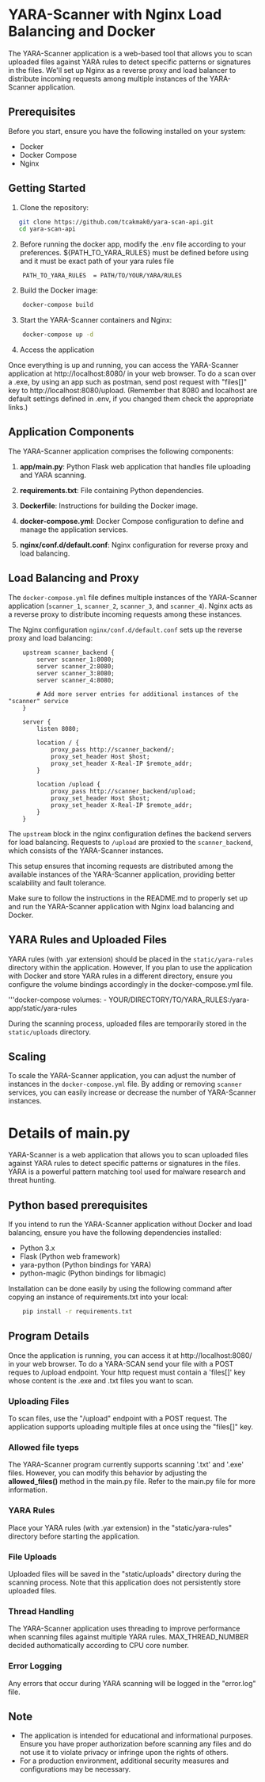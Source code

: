 # YARA-Scanner with Nginx Load Balancing and Docker

The YARA-Scanner application is a web-based tool that allows you to scan uploaded files against YARA rules to detect specific patterns or signatures in the files. We'll set up Nginx as a reverse proxy and load balancer to distribute incoming requests among multiple instances of the YARA-Scanner application.

## Prerequisites

Before you start, ensure you have the following installed on your system:

- Docker
- Docker Compose
- Nginx

## Getting Started

1. Clone the repository:

```bash
   git clone https://github.com/tcakmak0/yara-scan-api.git
   cd yara-scan-api
```

2. Before running the docker app, modify the .env file according to your preferences. ${PATH_TO_YARA_RULES} must be defined before using and it must be exact path of your yara rules file

```docker
    PATH_TO_YARA_RULES  = PATH/TO/YOUR/YARA/RULES
```

2. Build the Docker image:

```bash
    docker-compose build
```

3. Start the YARA-Scanner containers and Nginx:

```bash
    docker-compose up -d
```

4. Access the application

Once everything is up and running, you can access the YARA-Scanner application at http://localhost:8080/ in your web browser. To do a scan over a .exe, by using an app such as postman, send post request with "files[]" key to http://localhost:8080/upload. (Remember that 8080 and localhost are default settings defined in .env, if you changed them check the appropriate links.)

## Application Components

The YARA-Scanner application comprises the following components:

1. **app/main.py**: Python Flask web application that handles file uploading and YARA scanning.

2. **requirements.txt**: File containing Python dependencies.

3. **Dockerfile**: Instructions for building the Docker image.

4. **docker-compose.yml**: Docker Compose configuration to define and manage the application services.

5. **nginx/conf.d/default.conf**: Nginx configuration for reverse proxy and load balancing.

## Load Balancing and Proxy

The `docker-compose.yml` file defines multiple instances of the YARA-Scanner application (`scanner_1`, `scanner_2`, `scanner_3`, and `scanner_4`). Nginx acts as a reverse proxy to distribute incoming requests among these instances.

The Nginx configuration `nginx/conf.d/default.conf` sets up the reverse proxy and load balancing:

```nginx
    upstream scanner_backend {
        server scanner_1:8080;
        server scanner_2:8080;
        server scanner_3:8080;
        server scanner_4:8080;

        # Add more server entries for additional instances of the "scanner" service
    }

    server {
        listen 8080;

        location / {
            proxy_pass http://scanner_backend/;
            proxy_set_header Host $host;
            proxy_set_header X-Real-IP $remote_addr;
        }

        location /upload {
            proxy_pass http://scanner_backend/upload;
            proxy_set_header Host $host;
            proxy_set_header X-Real-IP $remote_addr;
        }
    }
```

The `upstream` block in the nginx configuration defines the backend servers for load balancing. Requests to `/upload` are proxied to the `scanner_backend`, which consists of the YARA-Scanner instances.

This setup ensures that incoming requests are distributed among the available instances of the YARA-Scanner application, providing better scalability and fault tolerance.

Make sure to follow the instructions in the README.md to properly set up and run the YARA-Scanner application with Nginx load balancing and Docker.

## YARA Rules and Uploaded Files

YARA rules (with .yar extension) should be placed in the `static/yara-rules` directory within the application. However, If you plan to use the application with Docker and store YARA rules in a different directory, ensure you configure the volume bindings accordingly in the docker-compose.yml file.

'''docker-compose
volumes: - YOUR/DIRECTORY/TO/YARA_RULES:/yara-app/static/yara-rules

During the scanning process, uploaded files are temporarily stored in the `static/uploads` directory.

## Scaling

To scale the YARA-Scanner application, you can adjust the number of instances in the `docker-compose.yml` file. By adding or removing `scanner` services, you can easily increase or decrease the number of YARA-Scanner instances.

# Details of main.py

YARA-Scanner is a web application that allows you to scan uploaded files against YARA rules to detect specific patterns or signatures in the files. YARA is a powerful pattern matching tool used for malware research and threat hunting.

## Python based prerequisites

If you intend to run the YARA-Scanner application without Docker and load balancing, ensure you have the following dependencies installed:

- Python 3.x
- Flask (Python web framework)
- yara-python (Python bindings for YARA)
- python-magic (Python bindings for libmagic)

Installation can be done easily by using the following command after copying an instance of requirements.txt into your local:

```bash
    pip install -r requirements.txt
```

## Program Details

Once the application is running, you can access it at http://localhost:8080/ in your web browser. To do a YARA-SCAN send your file with a POST reques to /upload endpoint. Your http request must contain a 'files[]' key whose content is the .exe and .txt files you want to scan.

### Uploading Files

To scan files, use the "/upload" endpoint with a POST request. The application supports uploading multiple files at once using the "files[]" key.

### Allowed file tyeps

The YARA-Scanner program currently supports scanning '.txt' and '.exe' files. However, you can modify this behavior by adjusting the **allowed_files()** method in the main.py file. Refer to the main.py file for more information.

### YARA Rules

Place your YARA rules (with .yar extension) in the "static/yara-rules" directory before starting the application.

### File Uploads

Uploaded files will be saved in the "static/uploads" directory during the scanning process. Note that this application does not persistently store uploaded files.

### Thread Handling

The YARA-Scanner application uses threading to improve performance when scanning files against multiple YARA rules. MAX_THREAD_NUMBER decided authomatically according to CPU core number.

### Error Logging

Any errors that occur during YARA scanning will be logged in the "error.log" file.

## Note

- The application is intended for educational and informational purposes. Ensure you have proper authorization before scanning any files and do not use it to violate privacy or infringe upon the rights of others.
- For a production environment, additional security measures and configurations may be necessary.

```

```
